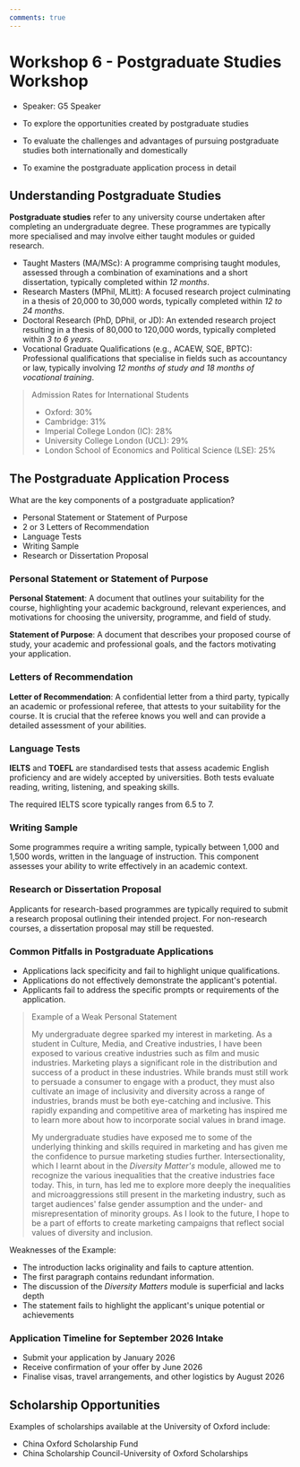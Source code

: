 ```yaml
---
comments: true
---
```


# Workshop 6 - Postgraduate Studies Workshop

- Speaker: G5 Speaker

- To explore the opportunities created by postgraduate studies
- To evaluate the challenges and advantages of pursuing postgraduate studies both internationally and domestically
- To examine the postgraduate application process in detail

## Understanding Postgraduate Studies

**Postgraduate studies** refer to any university course undertaken after completing an undergraduate degree. These programmes are typically more specialised and may involve either taught modules or guided research.

- Taught Masters (MA/MSc): A programme comprising taught modules, assessed through a combination of examinations and a short dissertation, typically completed within *12 months*.
- Research Masters (MPhil, MLitt): A focused research project culminating in a thesis of 20,000 to 30,000 words, typically completed within *12 to 24 months*.
- Doctoral Research (PhD, DPhil, or JD): An extended research project resulting in a thesis of 80,000 to 120,000 words, typically completed within *3 to 6 years*.
- Vocational Graduate Qualifications (e.g., ACAEW, SQE, BPTC): Professional qualifications that specialise in fields such as accountancy or law, typically involving *12 months of study and 18 months of vocational training*.

> Admission Rates for International Students
>
> - Oxford: 30%
> - Cambridge: 31%
> - Imperial College London (IC): 28%
> - University College London (UCL): 29%
> - London School of Economics and Political Science (LSE): 25%

## The Postgraduate Application Process

What are the key components of a postgraduate application?

- Personal Statement or Statement of Purpose
- 2 or 3 Letters of Recommendation
- Language Tests
- Writing Sample
- Research or Dissertation Proposal

### Personal Statement or Statement of Purpose

**Personal Statement**: A document that outlines your suitability for the course, highlighting your academic background, relevant experiences, and motivations for choosing the university, programme, and field of study.

**Statement of Purpose**: A document that describes your proposed course of study, your academic and professional goals, and the factors motivating your application.

### Letters of Recommendation

**Letter of Recommendation**: A confidential letter from a third party, typically an academic or professional referee, that attests to your suitability for the course. It is crucial that the referee knows you well and can provide a detailed assessment of your abilities.

### Language Tests

**IELTS** and **TOEFL** are standardised tests that assess academic English proficiency and are widely accepted by universities. Both tests evaluate reading, writing, listening, and speaking skills.

The required IELTS score typically ranges from 6.5 to 7.

### Writing Sample

Some programmes require a writing sample, typically between 1,000 and 1,500 words, written in the language of instruction. This component assesses your ability to write effectively in an academic context.

### Research or Dissertation Proposal

Applicants for research-based programmes are typically required to submit a research proposal outlining their intended project. For non-research courses, a dissertation proposal may still be requested.

### Common Pitfalls in Postgraduate Applications

- Applications lack specificity and fail to highlight unique qualifications.
- Applications do not effectively demonstrate the applicant's potential.
- Applicants fail to address the specific prompts or requirements of the application.

> Example of a Weak Personal Statement
>
> My undergraduate degree sparked my interest in marketing. As a student in Culture, Media, and Creative industries, I have been exposed to various creative industries such as film and music industries. Marketing plays a significant role in the distribution and success of a product in these industries. While brands must still work to persuade a consumer to engage with a product, they must also cultivate an image of inclusivity and diversity across a range of industries, brands must be both eye-catching and inclusive. This rapidly expanding and competitive area of marketing has inspired me to learn more about how to incorporate social values in brand image.
>
> My undergraduate studies have exposed me to some of the underlying thinking and skills required in marketing and has given me the confidence to pursue marketing studies further. Intersectionality, which I learnt about in the *Diversity Matter's* module, allowed me to recognize the various inequalities that the creative industries face today. This, in turn, has led me to explore more deeply the inequalities and microaggressions still present in the marketing industry, such as target audiences' false gender assumption and the under- and misrepresentation of minority groups. As I look to the future, I hope to be a part of efforts to create marketing campaigns that reflect social values of diversity and inclusion.

Weaknesses of the Example:

- The introduction lacks originality and fails to capture attention.
- The first paragraph contains redundant information.
- The discussion of the *Diversity Matters* module is superficial and lacks depth
- The statement fails to highlight the applicant's unique potential or achievements

### Application Timeline for September 2026 Intake

- Submit your application by January 2026
- Receive confirmation of your offer by June 2026
- Finalise visas, travel arrangements, and other logistics by August 2026

## Scholarship Opportunities

Examples of scholarships available at the University of Oxford include:

- China Oxford Scholarship Fund
- China Scholarship Council-University of Oxford Scholarships
